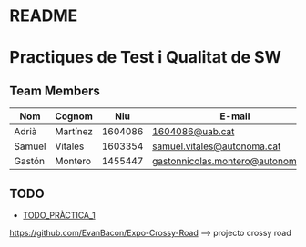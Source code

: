 # README

# Practiques de Test i Qualitat de SW
## Team Members

|Nom|Cognom|Niu|E-mail|
|----|-----|----|-----|
|Adrià|Martínez|1604086|1604086@uab.cat|
|Samuel|Vitales|1603354|samuel.vitales@autonoma.cat|
|Gastón|Montero|1455447|gastonnicolas.montero@autonoma.cat|

## TODO
* [TODO_PRÀCTICA_1](./TO_DO)

https://github.com/EvanBacon/Expo-Crossy-Road --> projecto crossy road
